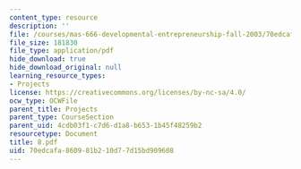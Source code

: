 ```yaml
---
content_type: resource
description: ''
file: /courses/mas-666-developmental-entrepreneurship-fall-2003/70edcafa860981b210d77d15bd909608_8.pdf
file_size: 181830
file_type: application/pdf
hide_download: true
hide_download_original: null
learning_resource_types:
- Projects
license: https://creativecommons.org/licenses/by-nc-sa/4.0/
ocw_type: OCWFile
parent_title: Projects
parent_type: CourseSection
parent_uid: 4cdb03f1-c7d6-d1a8-b653-1b45f48259b2
resourcetype: Document
title: 8.pdf
uid: 70edcafa-8609-81b2-10d7-7d15bd909608
---
```


